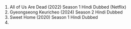 1. All of Us Are Dead (2022) Season 1 Hindi Dubbed (Netflix)
2. Gyeongseong Keuricheo (2024) Season 2 Hindi Dubbed
3. Sweet Home (2020) Season 1 Hindi Dubbed
4. 

